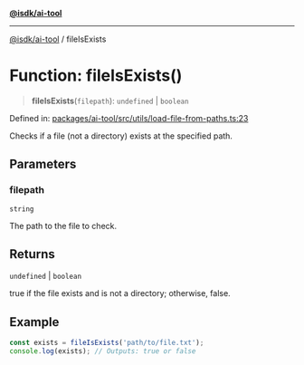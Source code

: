 [**@isdk/ai-tool**](../README.md)

***

[@isdk/ai-tool](../globals.md) / fileIsExists

# Function: fileIsExists()

> **fileIsExists**(`filepath`): `undefined` \| `boolean`

Defined in: [packages/ai-tool/src/utils/load-file-from-paths.ts:23](https://github.com/isdk/ai-tool.js/blob/7135b3a67072644f21685b76900b7f351401749e/src/utils/load-file-from-paths.ts#L23)

Checks if a file (not a directory) exists at the specified path.

## Parameters

### filepath

`string`

The path to the file to check.

## Returns

`undefined` \| `boolean`

true if the file exists and is not a directory; otherwise, false.

## Example

```typescript
const exists = fileIsExists('path/to/file.txt');
console.log(exists); // Outputs: true or false
```

